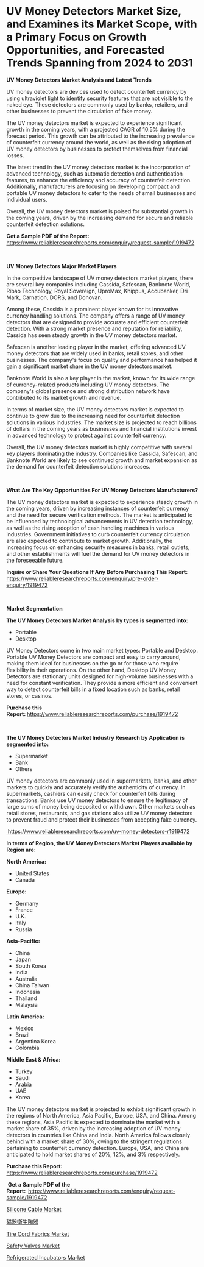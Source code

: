 <p><h1>UV Money Detectors Market Size, and Examines its Market Scope, with a Primary Focus on Growth Opportunities, and Forecasted Trends Spanning from 2024 to 2031</h1></p><p><strong>UV Money Detectors Market Analysis and Latest Trends</strong></p>
<p><p>UV money detectors are devices used to detect counterfeit currency by using ultraviolet light to identify security features that are not visible to the naked eye. These detectors are commonly used by banks, retailers, and other businesses to prevent the circulation of fake money.</p><p>The UV money detectors market is expected to experience significant growth in the coming years, with a projected CAGR of 10.5% during the forecast period. This growth can be attributed to the increasing prevalence of counterfeit currency around the world, as well as the rising adoption of UV money detectors by businesses to protect themselves from financial losses.</p><p>The latest trend in the UV money detectors market is the incorporation of advanced technology, such as automatic detection and authentication features, to enhance the efficiency and accuracy of counterfeit detection. Additionally, manufacturers are focusing on developing compact and portable UV money detectors to cater to the needs of small businesses and individual users.</p><p>Overall, the UV money detectors market is poised for substantial growth in the coming years, driven by the increasing demand for secure and reliable counterfeit detection solutions.</p></p>
<p><strong>Get a Sample PDF of the Report:&nbsp;</strong> <a href="https://www.reliableresearchreports.com/enquiry/request-sample/1919472">https://www.reliableresearchreports.com/enquiry/request-sample/1919472</a></p>
<p>&nbsp;</p>
<p><strong>UV Money Detectors Major Market Players</strong></p>
<p><p>In the competitive landscape of UV money detectors market players, there are several key companies including Cassida, Safescan, Banknote World, Ribao Technology, Royal Sovereign, UproMax, Khippus, Accubanker, Dri Mark, Carnation, DORS, and Donovan. </p><p>Among these, Cassida is a prominent player known for its innovative currency handling solutions. The company offers a range of UV money detectors that are designed to provide accurate and efficient counterfeit detection. With a strong market presence and reputation for reliability, Cassida has seen steady growth in the UV money detectors market. </p><p>Safescan is another leading player in the market, offering advanced UV money detectors that are widely used in banks, retail stores, and other businesses. The company's focus on quality and performance has helped it gain a significant market share in the UV money detectors market.</p><p>Banknote World is also a key player in the market, known for its wide range of currency-related products including UV money detectors. The company's global presence and strong distribution network have contributed to its market growth and revenue.</p><p>In terms of market size, the UV money detectors market is expected to continue to grow due to the increasing need for counterfeit detection solutions in various industries. The market size is projected to reach billions of dollars in the coming years as businesses and financial institutions invest in advanced technology to protect against counterfeit currency.</p><p>Overall, the UV money detectors market is highly competitive with several key players dominating the industry. Companies like Cassida, Safescan, and Banknote World are likely to see continued growth and market expansion as the demand for counterfeit detection solutions increases.</p></p>
<p>&nbsp;</p>
<p><strong>What Are The Key Opportunities For UV Money Detectors Manufacturers?</strong></p>
<p><p>The UV money detectors market is expected to experience steady growth in the coming years, driven by increasing instances of counterfeit currency and the need for secure verification methods. The market is anticipated to be influenced by technological advancements in UV detection technology, as well as the rising adoption of cash handling machines in various industries. Government initiatives to curb counterfeit currency circulation are also expected to contribute to market growth. Additionally, the increasing focus on enhancing security measures in banks, retail outlets, and other establishments will fuel the demand for UV money detectors in the foreseeable future.</p></p>
<p><strong>Inquire or Share Your Questions If Any Before Purchasing This Report:</strong> <a href="https://www.reliableresearchreports.com/enquiry/pre-order-enquiry/1919472">https://www.reliableresearchreports.com/enquiry/pre-order-enquiry/1919472</a></p>
<p>&nbsp;</p>
<p><strong>Market Segmentation</strong></p>
<p><strong>The UV Money Detectors Market Analysis by types is segmented into:</strong></p>
<p><ul><li>Portable</li><li>Desktop</li></ul></p>
<p><p>UV Money Detectors come in two main market types: Portable and Desktop. Portable UV Money Detectors are compact and easy to carry around, making them ideal for businesses on the go or for those who require flexibility in their operations. On the other hand, Desktop UV Money Detectors are stationary units designed for high-volume businesses with a need for constant verification. They provide a more efficient and convenient way to detect counterfeit bills in a fixed location such as banks, retail stores, or casinos.</p></p>
<p><strong>Purchase this Report:&nbsp;</strong><a href="https://www.reliableresearchreports.com/purchase/1919472">https://www.reliableresearchreports.com/purchase/1919472</a></p>
<p>&nbsp;</p>
<p><strong>The UV Money Detectors Market Industry Research by Application is segmented into:</strong></p>
<p><ul><li>Supermarket</li><li>Bank</li><li>Others</li></ul></p>
<p><p>UV money detectors are commonly used in supermarkets, banks, and other markets to quickly and accurately verify the authenticity of currency. In supermarkets, cashiers can easily check for counterfeit bills during transactions. Banks use UV money detectors to ensure the legitimacy of large sums of money being deposited or withdrawn. Other markets such as retail stores, restaurants, and gas stations also utilize UV money detectors to prevent fraud and protect their businesses from accepting fake currency.</p></p>
<p><a href="https://www.reliableresearchreports.com/uv-money-detectors-r1919472">&nbsp;https://www.reliableresearchreports.com/uv-money-detectors-r1919472</a></p>
<p><strong>In terms of Region, the UV Money Detectors Market Players available by Region are:</strong></p>
<p>
    <p> <strong> North America: </strong>
        <ul>
            <li>United States</li>
            <li>Canada</li>
        </ul>
        </p> 
    <p> <strong> Europe: </strong>
        <ul>
            <li>Germany</li>
            <li>France</li>
            <li>U.K.</li>
            <li>Italy</li>
            <li>Russia</li>
        </ul>
        </p> 
    <p> <strong> Asia-Pacific: </strong>
        <ul>
            <li>China</li>
            <li>Japan</li>
            <li>South Korea</li>
            <li>India</li>
            <li>Australia</li>
            <li>China Taiwan</li>
            <li>Indonesia</li>
            <li>Thailand</li>
            <li>Malaysia</li>
        </ul>
        </p> 
    <p> <strong> Latin America: </strong>
        <ul>
            <li>Mexico</li>
            <li>Brazil</li>
            <li>Argentina Korea</li>
            <li>Colombia</li>
        </ul>
        </p> 
    <p> <strong> Middle East & Africa: </strong>
        <ul>
            <li>Turkey</li>
            <li>Saudi</li>
            <li>Arabia</li>
            <li>UAE</li>
            <li>Korea</li>
        </ul>
    </p>
    </p>
<p><p>The UV money detectors market is projected to exhibit significant growth in the regions of North America, Asia Pacific, Europe, USA, and China. Among these regions, Asia Pacific is expected to dominate the market with a market share of 35%, driven by the increasing adoption of UV money detectors in countries like China and India. North America follows closely behind with a market share of 30%, owing to the stringent regulations pertaining to counterfeit currency detection. Europe, USA, and China are anticipated to hold market shares of 20%, 12%, and 3% respectively.</p></p>
<p><strong>Purchase this Report: </strong><a href="https://www.reliableresearchreports.com/purchase/1919472">https://www.reliableresearchreports.com/purchase/1919472</a></p>
<p>&nbsp;<strong>Get a Sample PDF of the Report:&nbsp;&nbsp;</strong><a href="https://www.reliableresearchreports.com/enquiry/request-sample/1919472">https://www.reliableresearchreports.com/enquiry/request-sample/1919472</a></p>
<p><strong></strong></p>
<p><p><a href="https://issuu.com/reportprime-2/docs/silicone-cable-market-size-2030.pptx">Silicone Cable Market</a></p><p><a href="https://github.com/lrlmopnhwd79300/Market-Research-Report-List-1/blob/main/763486733410.md">磁器衛生陶器</a></p><p><a href="https://issuu.com/reportprime-2/docs/tire-cord-fabrics-market-size-2030.pptx">Tire Cord Fabrics Market</a></p><p><a href="https://github.com/Krish2023na/Market-Research-Report-List-4/blob/main/safety-valves-market.md">Safety Valves Market</a></p><p><a href="https://github.com/RickHolmes3/Market-Research-Report-List-4/blob/main/refrigerated-incubators-market.md">Refrigerated Incubators Market</a></p></p>